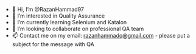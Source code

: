 - 👋 Hi, I’m @RazanHammad97
- 👀 I’m interested in Quality Assurance 
- 🌱 I’m currently learning Selenium and Katalon
- 💞️ I’m looking to collaborate on professional QA team 
- 📫 Contact me on my email: razanhammadq@gmail.com - please put a subject for the message with QA

  

<!---
RazanHammad97/RazanHammad97 is a ✨ special ✨ repository because its `README.md` (this file) appears on your GitHub profile.
You can click the Preview link to take a look at your changes.
--->
